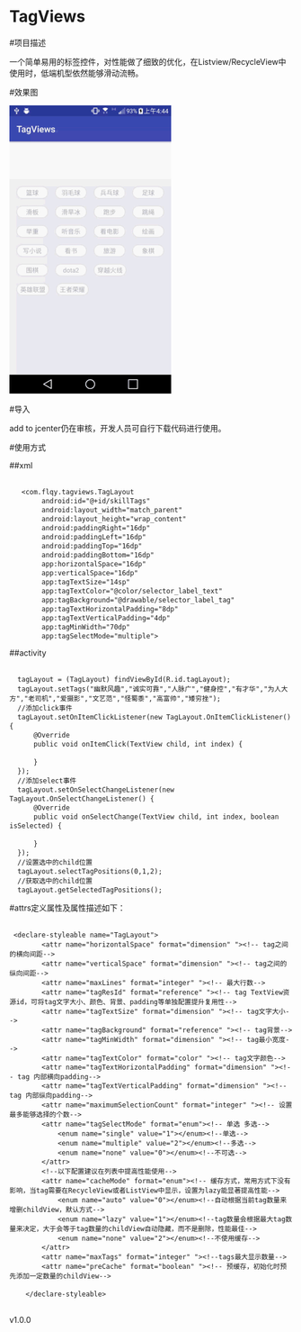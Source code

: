# TagViews


#项目描述

一个简单易用的标签控件，对性能做了细致的优化，在Listview/RecycleView中使用时，低端机型依然能够滑动流畅。



#效果图

 ![image](https://github.com/ludaiqian/TagViews/blob/master/sample/screenshot/phone_screen.gif)
 
#导入

add to jcenter仍在审核，开发人员可自行下载代码进行使用。


#使用方式

##xml
<pre><code>
   &lt;com.flqy.tagviews.TagLayout
        android:id="@+id/skillTags"
        android:layout_width="match_parent"
        android:layout_height="wrap_content"
        android:paddingRight="16dp"
        android:paddingLeft="16dp"
        android:paddingTop="16dp"
        android:paddingBottom="16dp"
        app:horizontalSpace="16dp"
        app:verticalSpace="16dp"
        app:tagTextSize="14sp"
        app:tagTextColor="@color/selector_label_text"
        app:tagBackground="@drawable/selector_label_tag"
        app:tagTextHorizontalPadding="8dp"
        app:tagTextVerticalPadding="4dp"
        app:tagMinWidth="70dp"
        app:tagSelectMode="multiple"&gt;
</code></pre>
##activity
<pre><code>
  tagLayout = (TagLayout) findViewById(R.id.tagLayout);
  tagLayout.setTags("幽默风趣","诚实可靠","人脉广","健身控","有才华","为人大方","老司机","爱摄影","文艺范","怪蜀黍","高富帅","矮穷挫");
  //添加click事件
  tagLayout.setOnItemClickListener(new TagLayout.OnItemClickListener() {
      @Override
      public void onItemClick(TextView child, int index) {

      }
  });
  //添加select事件
  tagLayout.setOnSelectChangeListener(new TagLayout.OnSelectChangeListener() {
      @Override
      public void onSelectChange(TextView child, int index, boolean isSelected) {

      }
  });
  //设置选中的child位置
  tagLayout.selectTagPositions(0,1,2);
  //获取选中的child位置
  tagLayout.getSelectedTagPositions();
</code></pre>
#attrs定义属性及属性描述如下：
<pre><code>
 &lt;declare-styleable name="TagLayout">
        &lt;attr name="horizontalSpace" format="dimension" "&gt;&lt;!-- tag之间的横向间距-->
        &lt;attr name="verticalSpace" format="dimension" "&gt;&lt;!-- tag之间的纵向间距-->
        &lt;attr name="maxLines" format="integer" "&gt;&lt;!-- 最大行数-->
        &lt;attr name="tagResId" format="reference" "&gt;&lt;!-- tag TextView资源id，可将tag文字大小、颜色、背景、padding等单独配置提升复用性-->
        &lt;attr name="tagTextSize" format="dimension" "&gt;&lt;!-- tag文字大小-->
        &lt;attr name="tagBackground" format="reference" "&gt;&lt;!-- tag背景-->
        &lt;attr name="tagMinWidth" format="dimension" "&gt;&lt;!-- tag最小宽度-->
        &lt;attr name="tagTextColor" format="color" "&gt;&lt;!-- tag文字颜色-->
        &lt;attr name="tagTextHorizontalPadding" format="dimension" "&gt;&lt;!-- tag 内部横向padding-->
        &lt;attr name="tagTextVerticalPadding" format="dimension" "&gt;&lt;!-- tag 内部纵向padding-->
        &lt;attr name="maximumSelectionCount" format="integer" "&gt;&lt;!-- 设置最多能够选择的个数-->
        &lt;attr name="tagSelectMode" format="enum">&lt;!-- 单选 多选-->
            &lt;enum name="single" value="1">&lt;/enum>&lt;!--单选-->
            &lt;enum name="multiple" value="2">&lt;/enum>&lt;!--多选-->
            &lt;enum name="none" value="0">&lt;/enum>&lt;!--不可选-->
        &lt;/attr>
        &lt;!--以下配置建议在列表中提高性能使用-->
        &lt;attr name="cacheMode" format="enum">&lt;!-- 缓存方式，常用方式下没有影响，当tag需要在RecycleView或者ListView中显示，设置为lazy能显著提高性能-->
            &lt;enum name="auto" value="0">&lt;/enum>&lt;!--自动根据当前tag数量来增删childView，默认方式-->
            &lt;enum name="lazy" value="1">&lt;/enum>&lt;!--tag数量会根据最大tag数量来决定，大于会等于tag数量的childView自动隐藏，而不是删除，性能最佳-->
            &lt;enum name="none" value="2">&lt;/enum>&lt;!--不使用缓存-->
        &lt;/attr>
        &lt;attr name="maxTags" format="integer" "&gt;&lt;!--tags最大显示数量-->
        &lt;attr name="preCache" format="boolean" "&gt;&lt;!-- 预缓存，初始化时预先添加一定数量的childView-->

    &lt;/declare-styleable>
 
</code></pre>
v1.0.0



